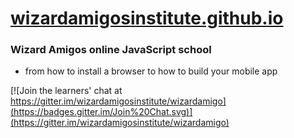 # [wizardamigosinstitute.github.io](http://wizard.amigos.institute/)

### Wizard Amigos online JavaScript school 
- from how to install a browser to how to build your mobile app

[![Join the learners' chat at https://gitter.im/wizardamigosinstitute/wizardamigo](https://badges.gitter.im/Join%20Chat.svg)](https://gitter.im/wizardamigosinstitute/wizardamigo)
